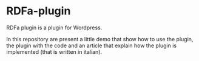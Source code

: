 # RDFa-plugin
RDFa plugin is a plugin for Wordpress.

In this repository are present a little demo that show how to use the plugin, the plugin with the code and an article that explain how the plugin is implemented (that is written in italian). 

